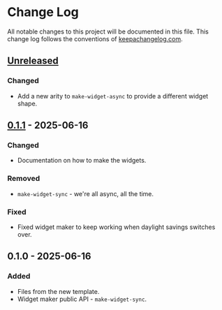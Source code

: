 # Change Log
All notable changes to this project will be documented in this file. This change log follows the conventions of [keepachangelog.com](http://keepachangelog.com/).

## [Unreleased]
### Changed
- Add a new arity to `make-widget-async` to provide a different widget shape.

## [0.1.1] - 2025-06-16
### Changed
- Documentation on how to make the widgets.

### Removed
- `make-widget-sync` - we're all async, all the time.

### Fixed
- Fixed widget maker to keep working when daylight savings switches over.

## 0.1.0 - 2025-06-16
### Added
- Files from the new template.
- Widget maker public API - `make-widget-sync`.

[Unreleased]: https://github.com/brianwitte/mp3player/compare/0.1.1...HEAD
[0.1.1]: https://github.com/brianwitte/mp3player/compare/0.1.0...0.1.1
